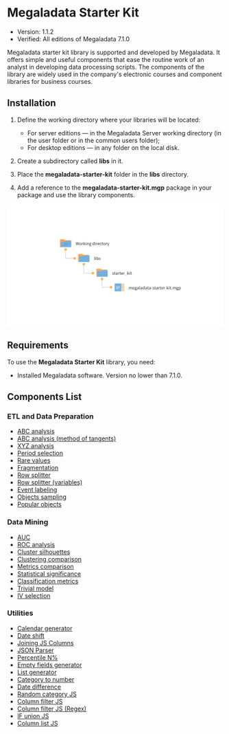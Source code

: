 # Megaladata Starter Kit

* Version: 1.1.2
* Verified: All editions of Megaladata 7.1.0

Megaladata starter kit library is supported and developed by Megaladata. It offers simple and useful components that ease the routine work of an analyst in developing data processing scripts. The components of the library are widely used in the company's electronic courses and component libraries for business courses.

## Installation

1. Define the working directory where your libraries will be located:

   * For server editions — in the Megaladata Server working directory (in the user folder or in the common users folder);
   * For desktop editions — in any folder on the local disk.

2. Create a subdirectory called **libs** in it.

3. Place the **megaladata-starter-kit** folder in the **libs** directory.

4. Add a reference to the **megaladata-starter-kit.mgp** package in your package and use the library components.

![Layout scheme of the library in the working directory](docs/img/starter-kit.svg)

## Requirements

To use the **Megaladata Starter Kit** library, you need:

* Installed Megaladata software. Version no lower than 7.1.0.

## Components List

### ETL and Data Preparation

* [ABC analysis](./docs/abc-analysis.md)
* [ABC analysis (method of tangents)](./docs/abc-analysis-method-of-tangents.md)
* [XYZ analysis](./docs/xyz-analysis.md)
* [Period selection](./docs/period-selection.md)
* [Rare values](./docs/rare-values.md)
* [Fragmentation](./docs/fragmentation.md)
* [Row splitter](./docs/cell-splitter.md)
* [Row splitter (variables)](./docs/cell-splitter-variables.md)
* [Event labeling](./docs/event-labeling.md)
* [Objects sampling](./docs/objects-sampling.md)
* [Popular objects](./docs/popular-objects.md)

### Data Mining

* [AUC](./docs/auc.md)
* [ROC analysis](./docs/roc.md)
* [Cluster silhouettes](./docs/cluster-silhouettes.md)
* [Clustering comparison](./docs/comparison-of-clustering.md)
* [Metrics comparison](./docs/comparison-of-metrics.md)
* [Statistical significance](./docs/statistical-significance.md)
* [Classification metrics](./docs/classification-metrics.md)
* [Trivial model](./docs/trivial-model.md)
* [IV selection](./docs/iv-sampler.md)

### Utilities

* [Calendar generator](./docs/calendar-generator.md)
* [Date shift](./docs/dates-shift.md)
* [Joining JS Columns](./docs/column-union.md)
* [JSON Parser](./docs/parse-json.md)
* [Percentile N%](./docs/percentile-n.md)
* [Empty fields generator](./docs/empty-fields-generator.md)
* [List generator](./docs/list-generator.md)
* [Category to number](./docs/category-to-number.md)
* [Date difference](./docs/dates-difference.md)
* [Random category JS](./docs/random-category.md)
* [Column filter JS](./docs/column-filter.md)
* [Column filter JS (Regex)](./docs/column-filter(Regex).md)
* [IF union JS](./docs/if-union.md)
* [Column list JS](./docs/columns-list.md)